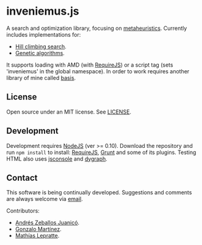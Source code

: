 ﻿# inveniemus.js

A search and optimization library, focusing on [metaheuristics](http://en.wikipedia.org/wiki/Metaheuristic).
Currently includes implementations for:
* [Hill climbing search](http://en.wikipedia.org/wiki/Hill_climbing).
* [Genetic algorithms](http://en.wikipedia.org/wiki/Genetic_algorithm).

It supports loading with AMD (with [RequireJS](http://requirejs.org/)) or a script tag (sets 'inveniemus' in the global namespace). In order to work requires another library of mine called [basis](https://github.com/LeonardoVal/basis.js). 

## License

Open source under an MIT license. See [LICENSE](LICENSE.md).

## Development

Development requires [NodeJS](http://nodejs.org/) (ver >= 0.10). Download the repository and run `npm install` to install: [RequireJS](http://requirejs.org/), [Grunt](http://gruntjs.com/) and some of its plugins. Testing HTML also uses [jsconsole](http://jsconsole.com/) and [dygraph](http://dygraphs.com/).

## Contact

This software is being continually developed. Suggestions and comments are always welcome via [email](mailto:leonardo.val@creatartis.com).

Contributors:
* [Andrés Zeballos Juanicó](mailto:andreszeballosjuanico@gmail.com).
* [Gonzalo Martínez](gonzalo.martinez@live.com).
* [Mathías Lepratte](mlepratte3108@hotmail.com).